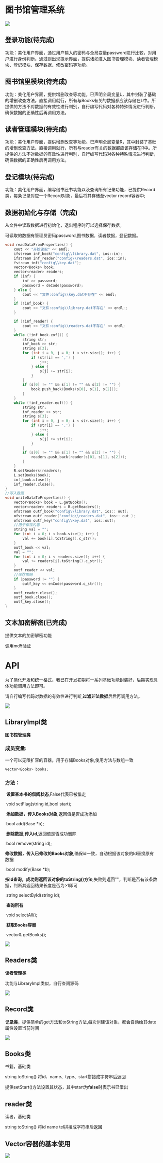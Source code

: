 # 图书馆管理系统

![](image\部分功能图.jpg)



## 登录功能(待完成)

功能：美化用户界面，通过用户输入的密码与全局变量password进行比较，对用户进行身份判断，通过则出现提示界面，提供诸如进入图书管理模块、读者管理模块、登记模块、保存数据、修改密码等功能。

## 图书馆里模块(待完成)

功能：美化用户界面，提供增删改查等功能。已声明全局变量L，其中封装了基础的增删改查方法，直接调用就行，所有与Books有关的数据都应该存储在L中。所提供的方法不对数据的有效性进行判别，自行编写代码对各种特殊情况进行判断，确保数据的正确性后再调用方法。

## 读者管理模块(待完成)

功能：美化用户界面，提供增删改查等功能。已声明全局变量R，其中封装了基础的增删改查方法，直接调用就行，所有与reader有关的数据都应该存储在R中。所提供的方法不对数据的有效性进行判别，自行编写代码对各种特殊情况进行判断，确保数据的正确性后再调用方法。

## 登记模块(待完成)

功能：美化用户界面，编写借书还书功能以及查询所有记录功能，已提供Record类，每条记录对应一个Record对象，最后将其存储至vector<Record> record容器中;

## 数据初始化与存储（完成)

从文件中读取数据进行初始化，退出程序时可以选择保存数据。

可读取的数据有管理员密码password,图书数据，读者数据，登记数据。

```c++
void readDataFromProperties() {
	cout << "开始读取" << endl;
	ifstream inf_book("config\\library.dat", ios::in);
	ifstream inf_reader("config\\readers.dat", ios::in);
	fstream inf("config\\key.dat");
	vector<Books> book;
	vector<reader> readers;
	if (inf) {
		inf >> password;
		password = deCode(password);
	} else {
		cout << "文件:config\\key.dat不存在" << endl;
	}
	if (!inf_book) {
		cout << "文件:config\\library.dat不存在" << endl;;
	}

	if (!inf_reader) {
		cout << "文件:config\\readers.dat不存在" << endl;
	}
	while (!inf_book.eof()) {
		string str;
		inf_book >> str;
		string s[3];
		for (int i = 0, j = 0; i < str.size(); i++) {
			if (str[i] == ',') {
				j++;
			} else {
				s[j] += str[i];
			}
		}
		if (s[0] != "" && s[1] != "" && s[2] != "") {
			book.push_back(Books(s[0], s[1], s[2]));
		}
	}
	while (!inf_reader.eof()) {
		string str;
		inf_reader >> str;
		string s[3];
		for (int i = 0, j = 0; i < str.size(); i++) {
			if (str[i] == ',') {
				j++;
			} else {
				s[j] += str[i];
			}
		}
		if (s[0] != "" && s[1] != "" && s[2] != "") {
			readers.push_back(reader(s[0], s[1], s[2]));
		}
	}
	R.setReaders(readers);
	L.setBooks(book);
	inf_book.close();
	inf_reader.close();
}
//写入数据
void writeDataToProperties() {
	vector<Books> book = L.getBooks();
	vector<reader> readers = R.getReaders();
	ofstream outf_book("config\\library.dat", ios:: out);
	ofstream outf_reader("config\\readers.dat", ios:: out );
	ofstream outf_key("config\\key.dat", ios::out);
	//用于保存内容
	string val = "";
	for (int i = 0; i < book.size(); i++) {
		val += book[i].toString().c_str();
	}
	outf_book << val;
	val = "";
	for (int i = 0; i < readers.size(); i++) {
		val += readers[i].toString().c_str();
	}
	outf_reader << val;
	//保存密码
	if (password != "") {
		outf_key << enCode(password.c_str());
	}
	outf_reader.close();
	outf_book.close();
	outf_key.close();
}
```



## 文本加密解密(已完成)

提供文本的加密解密功能

调用md5验证





# API

为了简化开发和统一格式，我已在开发初期将一系列基础功能封装好，后期实现具体功能调用方法即可。

请自行编写代码对数据的有效性进行判断,**过滤非法数据**后后再调用方法。

![](image\继承体系.png)

## LibraryImpl类

**图书馆管理类**

### **成员变量**:

一个可以无限扩容的容器，用于存储Books对象,使用方法与数组一致

```C++
vector<Books> books;
```

### **方法**：

​	**设置某本书的借阅状态**,False代表已被借走

​	void setFlag(string id,bool start);

​	**添加数据，传入Books对象**,返回值是否成功添加

​	bool add(Base *b);

​	**删除数据,传入id**,返回值是否成功删除

​	bool remove(string id);

​	**修改数据，传入已修改的Books对象**,确保id一致，自动根据该对象的Id替换原有数据

​	bool modify(Base *b);

​	**按Id查询，成功则返回该对象的toString()方法**,失败则返回""，判断是否有该条数据，判断其返回结果长度是否为>1即可

​	string selectById(string id);

​	**查询所有**

​	void selectAll();

​	**获取Books容器**

​	vector<Books>& getBooks();

![](C:\Users\Mai\Desktop\图书管理系统\image\LibraryImpl.png)

## Readers类

**读者管理类**

功能与LibraryImpl类似，自行查阅源码

![](C:\Users\Mai\Desktop\图书管理系统\image\Readers.png)

## Record类

**记录类**，提供简单的get方法和toString方法,每次创建该对象，都会自动给其date属性设置当前时间

![](C:\Users\Mai\Desktop\图书管理系统\image\Record.png)

## Books类

书籍，基础类

string toString() 将id、name、type、start拼接成字符串后返回

提供setStart()方法设置其状态，其中start为**false**时表示书已借出

## reader类

读者，基础类

string toString() 将id name tel拼接成字符串后返回







## Vector容器的基本使用

![](image\Vector容器的基本使用.png)
